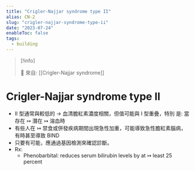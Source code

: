 ```yaml
---
title: "Crigler-Najjar syndrome type II"
alias: CN-2
slug: "crigler-najjar-syndrome-type-ii"
date: "2023-07-24"
enableToc: false
tags:
  - building
---
```


> [!info]
>
> 🌱 來自: [[Crigler-Najjar syndrome]]

# Crigler-Najjar syndrome type II

- II 型通常與較低的 → 血清膽紅素濃度相關，但值可能與 I 型重疊，特別 是: 當存在 ↣ 潛在 ↣ 溶血時
- 有些人在 ↣ 禁食或併發疾病期間出現急性加重，可能導致急性膽紅素腦病，有時甚至導致 BIND
- 只要有可能，應通過基因檢測來確認診斷。
- Rx:
  - Phenobarbital: reduces serum bilirubin levels by at ↣ least 25 percent
